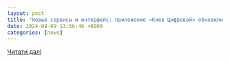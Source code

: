 ```yaml
---
layout: post
title: "Новые сервисы и интерфейс: приложение «Киев Цифровой» обновили до версии 3.0 | УНН"
date: 2024-08-09 13:56:46 +0000
categories: [news]
---
```


[Читати далі](https://unn.ua/ru/news/novie-servisi-i-interfeis-prilozhenie-kiev-tsifrovoi-obnovili-do-versii-30)
